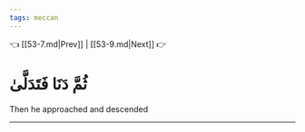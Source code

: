 ```yaml
---
tags: meccan
---
```


👈 [[53-7.md|Prev]] | [[53-9.md|Next]] 👉

# ثُمَّ دَنَا فَتَدَلَّىٰ

Then he approached and descended

---

